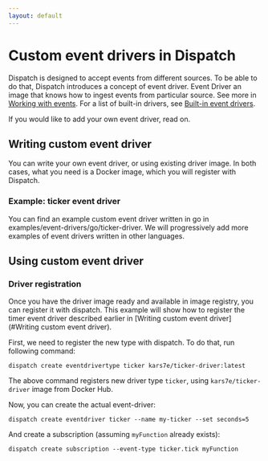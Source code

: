 ```yaml
---
layout: default
---
```


# Custom event drivers in Dispatch

Dispatch is designed to accept events from different sources. To be able to do that, Dispatch introduces a concept of event driver.
Event Driver an image that knows how to ingest events from particular source. See more in [Working with events](working-with-events.md).
For a list of built-in drivers, see [Built-in event drivers](built-in-event-drivers.md).

If you would like to add your own event driver, read on.

## Writing custom event driver

You can write your own event driver, or using existing driver image. In both cases, what you need is a Docker image, which
you will register with Dispatch.

### Example: ticker event driver

You can find an example custom event driver written in go in examples/event-drivers/go/ticker-driver. We will
progressively add more examples of event drivers written in other languages.

## Using custom event driver

### Driver registration

Once you have the driver image ready and available in image registry, you can register it with dispatch. 
This example will show how to register the timer event driver described earlier in [Writing custom event driver](#Writing custom event driver).

First, we need to register the new type with dispatch. To do that, run following command:
```
dispatch create eventdrivertype ticker kars7e/ticker-driver:latest
```
The above command registers new driver type `ticker`, using `kars7e/ticker-driver` image from Docker Hub.

Now, you can create the actual event-driver:

```
dispatch create eventdriver ticker --name my-ticker --set seconds=5
```

And create a subscription (assuming `myFunction` already exists):

```
dispatch create subscription --event-type ticker.tick myFunction
```
